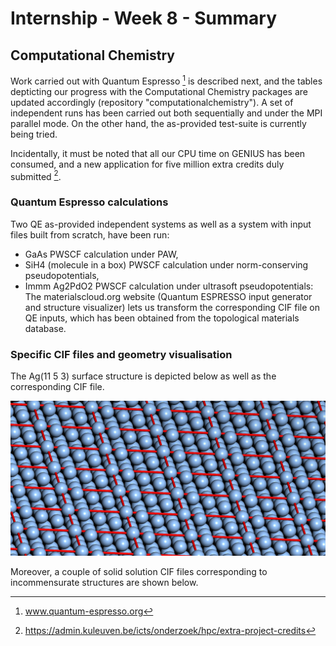 # Internship - Week 8 - Summary

## Computational Chemistry

Work carried out with Quantum Espresso [^1] is described next, and the tables depticting our progress with the Computational Chemistry packages are updated accordingly (repository "computationalchemistry"). A set of independent runs has been carried out both sequentially and under the MPI parallel mode. On the other hand, the as-provided test-suite is currently being tried.

Incidentally, it must be noted that all our CPU time on GENIUS has been consumed, and a new application for five million extra credits duly submitted [^2].

### Quantum Espresso calculations

Two QE as-provided independent systems as well as a system with input files built from scratch, have been run: 

 - GaAs PWSCF calculation under PAW,
 - SiH4 (molecule in a box) PWSCF calculation under norm-conserving pseudopotentials,
 - Immm Ag2PdO2 PWSCF calculation under ultrasoft pseudopotentials: The materialscloud.org website (Quantum ESPRESSO input generator and structure visualizer) lets us transform the corresponding CIF file on QE inputs, which has been obtained from the topological materials database.

### Specific CIF files and geometry visualisation 

The Ag(11 5 3) surface structure is depicted below as well as the corresponding CIF file.

 ![](Ag1153.png)
 
 Moreover, a couple of solid solution CIF files corresponding to incommensurate
 structures are shown below.

[^1]: www.quantum-espresso.org
[^2]: https://admin.kuleuven.be/icts/onderzoek/hpc/extra-project-credits
